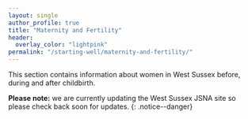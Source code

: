 ```yaml
---
layout: single
author_profile: true
title: "Maternity and Fertility"
header:
  overlay_color: "lightpink"
permalink: "/starting-well/maternity-and-fertility/"
---
```


This section contains information about women in West Sussex before, during and after childbirth.

**Please note:** we are currently updating the West Sussex JSNA site so please check back soon for updates.
{: .notice--danger}
